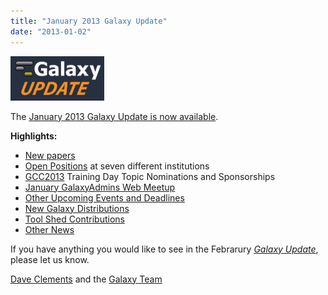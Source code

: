 ```yaml
---
title: "January 2013 Galaxy Update"
date: "2013-01-02"
---
```


<div class='right'><a href='/src/galaxy-updates/2013-01/index.md'><img src="/src/images/logos/GalaxyUpdate200.png" alt="January 2013 Galaxy Update" width=150 /></a></div>

The [January 2013 Galaxy Update is now available](/src/galaxy-updates/2013-01/index.md). 

**Highlights:**

* [New papers](/src/galaxy-updates/2013-01/index.md#new-papers)
* [Open Positions](/src/galaxy-updates/2013-01/index.md#whos-hiring) at seven different institutions
* [GCC2013](/src/galaxy-updates/2013-01/index.md#gcc2013) Training Day Topic Nominations and Sponsorships
* [January GalaxyAdmins Web Meetup](/src/galaxy-updates/2013-01/index.md#january-galaxyadmins-web-meetup)
* [Other Upcoming Events and Deadlines](/src/galaxy-updates/2013-01/index.md#other-upcoming-events-and-deadlines)
* [New Galaxy Distributions](/src/galaxy-updates/2013-01/index.md#new-galaxy-distributions)
* [Tool Shed Contributions](/src/galaxy-updates/2013-01/index.md#toolshed-contributions)
* [Other News](/src/galaxy-updates/2013-01/index.md#other-news)

If you have anything you would like to see in the Febrarury *[Galaxy Update](/src/galaxy-updates/index.md)*, please let us know.

[Dave Clements](/src/people/dave-clements/index.md) and the [Galaxy Team](/src/galaxy-team/index.md)
